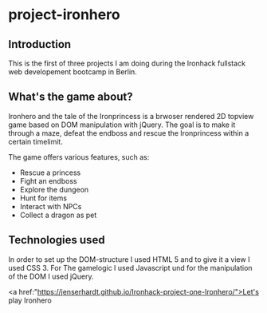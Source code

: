 # project-ironhero

<h2>Introduction</h2>

This is the first of three projects I am doing during the Ironhack fullstack web developement bootcamp in Berlin.

<h2>What's the game about?</h2>

Ironhero and the tale of the Ironprincess is a brwoser rendered 2D topview game based on DOM manipulation with jQuery. The goal is to make it through a maze, defeat the endboss and rescue the Ironprincess within a certain timelimit. 

The game offers various features, such as:

- Rescue a princess
- Fight an endboss
- Explore the dungeon
- Hunt for items
- Interact with NPCs
- Collect a dragon as pet

<h2>Technologies used</h2>

In order to set up the DOM-structure I used HTML 5 and to give it a view I used CSS 3. For The gamelogic I used Javascript und for the manipulation of the DOM I used jQuery.


 <a href:"https://jenserhardt.github.io/Ironhack-project-one-Ironhero/">Let's play Ironhero</a>
